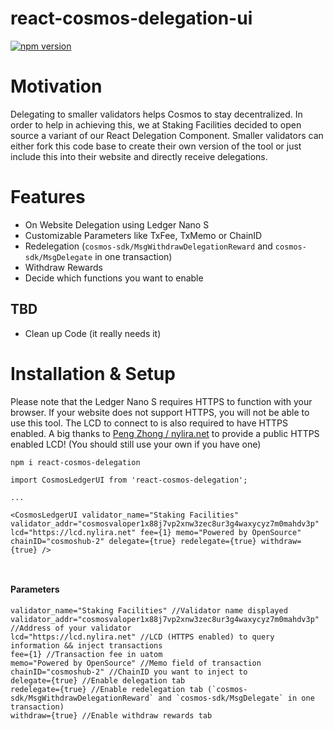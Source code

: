 # react-cosmos-delegation-ui

[![npm version](https://badge.fury.io/js/react-cosmos-delegation.svg)](https://badge.fury.io/js/react-cosmos-delegation)

[build-badge]: https://img.shields.io/travis/user/repo/master.png?style=flat-square
[build]: https://travis-ci.org/user/repo

[npm-badge]: https://img.shields.io/npm/v/npm-package.png?style=flat-square
[npm]: https://www.npmjs.com/package/react-cosmos-delegation

[coveralls-badge]: https://img.shields.io/coveralls/user/repo/master.png?style=flat-square
[coveralls]: https://coveralls.io/github/user/repo

# Motivation

Delegating to smaller validators helps Cosmos to stay decentralized. In order to help in achieving this, we at Staking Facilities decided to open source a variant of our React Delegation Component. Smaller validators can either fork this code base to create their own version of the tool or just include this into their website and directly receive delegations.

# Features

* On Website Delegation using Ledger Nano S
* Customizable Parameters like TxFee, TxMemo or ChainID
* Redelegation (`cosmos-sdk/MsgWithdrawDelegationReward` and `cosmos-sdk/MsgDelegate` in one transaction)
* Withdraw Rewards
* Decide which functions you want to enable


TBD
------

* Clean up Code (it really needs it)

# Installation & Setup

Please note that the Ledger Nano S requires HTTPS to function with your browser. If your website does not support HTTPS, you will not be able to use this tool. The LCD to connect to is also required to have HTTPS enabled. A big thanks to [Peng Zhong / nylira.net](https://twitter.com/zcpeng) to provide a public HTTPS enabled LCD! (You should still use your own if you have one)

```
npm i react-cosmos-delegation
```

```JS
import CosmosLedgerUI from 'react-cosmos-delegation';

...

<CosmosLedgerUI validator_name="Staking Facilities" validator_addr="cosmosvaloper1x88j7vp2xnw3zec8ur3g4waxycyz7m0mahdv3p" lcd="https://lcd.nylira.net" fee={1} memo="Powered by OpenSource" chainID="cosmoshub-2" delegate={true} redelegate={true} withdraw={true} />



```

#### Parameters
```JS
validator_name="Staking Facilities" //Validator name displayed
validator_addr="cosmosvaloper1x88j7vp2xnw3zec8ur3g4waxycyz7m0mahdv3p" //Address of your validator
lcd="https://lcd.nylira.net" //LCD (HTTPS enabled) to query information && inject transactions
fee={1} //Transaction fee in uatom
memo="Powered by OpenSource" //Memo field of transaction
chainID="cosmoshub-2" //ChainID you want to inject to
delegate={true} //Enable delegation tab
redelegate={true} //Enable redelegation tab (`cosmos-sdk/MsgWithdrawDelegationReward` and `cosmos-sdk/MsgDelegate` in one transaction)
withdraw={true} //Enable withdraw rewards tab

```
